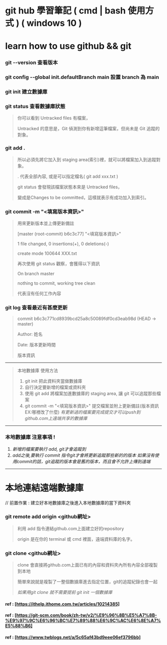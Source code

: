 
# git hub 學習筆記 ( cmd | bash 使用方式 ) ( windows 10 )
# learn how to use github && git 

### git --version 查看版本 

### git config --global init.defaultBranch main 設置 branch 為 main 

### git init 建立數據庫

### git status 查看數據庫狀態 
> 你可以看到 Untracked files 有檔案，
> 
> Untracked 的意思是，Git 偵測到你有新增這筆檔案，但尚未是 Git 追蹤的對象。

### git add .  
> 所以必須先將它加入到 staging area(索引)裡，就可以將檔案加入到追蹤對象。
> 
> . 代表全部內容, 或是可以指定檔名( git add xxx.txt )
> 
> git status 會發現該檔案狀態本來是 Untracked files，
> 
> 變成是Changes to be committed，這樣就表示有成功加入到索引。

### git commit -m "<填寫版本資訊>"   
> 用來更新版本並上傳更新備註
> 
> [master (root-commit) b6c3c77] "<填寫版本資訊>"
> 
> 1 file changed, 0 insertions(+), 0 deletions(-)
> 
> create mode 100644 XXX.txt
> 
> 再次使用 git status 觀察，會獲得以下資訊
> 
> On branch master
> 
> nothing to commit, working tree clean
> 
> 代表沒有任何工作內容

### git log 查看最近有甚麼更新
> commit b6c3c771cd8939bcd25a8c50089fdf0cd3eab98d (HEAD -> master)
> 
> Author: 姓名 <Email>
>
> Date:   版本更新時間
>
> 版本資訊
---

> 本地數據庫 使用方法 
> 1. git init 把此資料夾當做數據庫   
> 2. 自行決定要新增的檔案或資料夾
> 3. 使用 git add 將檔案加進數據庫的 staging area, 讓 git 可以追蹤那些檔案 
> 4. git commit -m "<填寫版本資訊>" 提交檔案並附上更新備註(版本資訊 EX:哪裡改了什麼) 
> *有更新過的檔案要完成提交才可以push到github.com上遠端共享的數據庫*
---
### 本地數據庫 注意事項 !
1. *新增的檔案要執行 add, git才會追蹤到*
2. *add之後,要執行 commit 指令git才會將更新追蹤那些新的的版本
    如果沒有使用commit的話，git追蹤的版本會是舊的版本，而且會不允許上傳到遠端*
---

# 本地連結遠端數據庫 
// 前置作業 : 建立好本地數據庫之後進入本地數據庫的當下資料夾
  
### git remote add origin <github網址> 
> 利用 add 指令連結github.com上面建立好的repository 
>
> origin 是在你的 terminal 或 cmd 裡面，遠端資料庫的名字。
  
### git clone <github網址> 
> clone 會直接將github.com上面已有的內容和資料夾內所有內容全部複製到本地
> 
> 簡單來說就是複製了一整個數據庫進去指定位置，git的追蹤紀錄也會一起 
> 
> *如果用git clone 就不需要提前 git init 一個數據庫*
  







#### ref : [https://ithelp.ithome.com.tw/articles/10214385] 
#### ref : [https://git-scm.com/book/zh-tw/v2/%E9%96%8B%E5%A7%8B-%E9%97%9C%E6%96%BC%E7%89%88%E6%9C%AC%E6%8E%A7%E5%88%B6]
#### ref : [https://www.twblogs.net/a/5c65af43bd9eee06ef3796bb]

